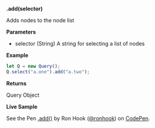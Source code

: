**.add(selector)**

Adds nodes to the node list

**Parameters**

- selector (String) A string for selecting a list of nodes

**Example**

```js
let Q = new Query();
Q.select("a.one").add("a.two");
```

**Returns** 

Query Object

**Live Sample**

<p data-height="300" data-theme-id="30862" data-slug-hash="KvqozO" data-default-tab="html,result" data-user="ronhook" data-embed-version="2" data-pen-title=".add()" class="codepen">See the Pen <a href="https://codepen.io/ronhook/pen/KvqozO/">.add()</a> by Ron Hook (<a href="https://codepen.io/ronhook">@ronhook</a>) on <a href="https://codepen.io">CodePen</a>.</p>
<script async src="https://production-assets.codepen.io/assets/embed/ei.js"> </script>
